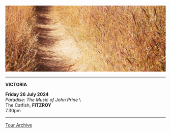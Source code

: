 ![](data/image/news/tourbanner2.jpg)
 
* * * * * 

**VICTORIA**

**Friday 26 July 2024**\
*Paradise: The Music of John Prine* \  
The Catfish, **FITZROY**\
7.30pm 

* * * * *

[Tour Archive](tour/archive)
